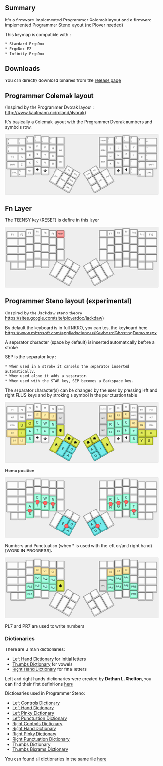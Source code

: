 ## Summary

It's a firmware-implemented Programmer Colemak layout and a firmware-implemented Programmer Steno layout (no Plover needed)

This keymap is compatible with :

    * Standard ErgoDox
    * ErgoDox EZ
    * Infinity ErgoDox

## Downloads

You can directly download binaries from the [release page](https://github.com/FromtonRouge/qmk_firmware/releases)

## Programmer Colemak layout

(Inspired by the Programmer Dvorak layout : http://www.kaufmann.no/roland/dvorak)

It's basically a Colemak layout with the Programmer Dvorak numbers and symbols row.

![Programmer Colemak](images/programmer-colemak.png)

## Fn Layer

The TEENSY key (RESET) is define in this layer

![Fn Layer](images/fn-layer.png)

## Programmer Steno layout (experimental)

(Inspired by the Jackdaw steno theory https://sites.google.com/site/ploverdoc/jackdaw)

By default the keyboard is in full NKRO, you can test the keyboard here https://www.microsoft.com/appliedsciences/KeyboardGhostingDemo.mspx

A separator character (space by default) is inserted automatically before a stroke.

SEP is the separator key :

    * When used in a stroke it cancels the separator inserted automatically.
    * When used alone it adds a separator.
    * When used with the STAR key, SEP becomes a Backspace key.

The separator character(s) can be changed by the user by pressing left and right PLUS keys and by stroking a symbol in the punctuation table

![Programmer Steno](images/programmer-steno.png)

Home position :    
    
![Programmer Steno Home Position](images/programmer-steno-home.png)

Numbers and Punctuation (when * is used with the left or/and right hand) [WORK IN PROGRESS]:

![Programmer Steno Home Position](images/programmer-steno-punctuations.png)

PL7 and PR7 are used to write numbers

### Dictionaries

There are 3 main dictionaries:

* [Left Hand Dictionary](dictionaries/dict_left_hand.md) for initial letters
* [Thumbs Dictionary](dictionaries/dict_thumbs.md) for vowels
* [Right Hand Dictionary](dictionaries/dict_right_hand.md) for final letters

Left and right hands dictionaries were created by **Dothan L. Shelton**, you can find their first definitions [here](https://www.google.com/patents/US3970185)

Dictionaries used in Programmer Steno:

* [Left Controls Dictionary](dictionaries/dict_left_controls.md)
* [Left Hand Dictionary](dictionaries/dict_left_hand.md)
* [Left Pinky Dictionary](dictionaries/dict_left_pinky.md)
* [Left Punctuation Dictionary](dictionaries/dict_left_punctuation.md)
* [Right Controls Dictionary](dictionaries/dict_right_controls.md)
* [Right Hand Dictionary](dictionaries/dict_right_hand.md)
* [Right Pinky Dictionary](dictionaries/dict_right_pinky.md)
* [Right Punctuation Dictionary](dictionaries/dict_right_punctuation.md)
* [Thumbs Dictionary](dictionaries/dict_thumbs.md)
* [Thumbs Bigrams Dictionary](dictionaries/dict_thumbs_bigrams.md)

You can found all dictionaries in the same file [here](dictonaries/dict_all.md)

